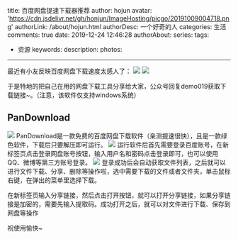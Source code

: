 title: 百度网盘提速下载器推荐
author: hojun
avatar: 'https://cdn.jsdelivr.net/gh/honjun/ImageHosting/picgo/20191009004718.png'
authorLink: /about/hojun.html
authorDesc: 一个好奇的人
categories: 生活
comments: true
date: 2019-12-24 12:46:28
authorAbout:
series:
tags:
 - 资源
keywords:
description:
photos:
---
最近有小友反映百度网盘下载速度太感人了：
![](https://cdn.jsdelivr.net/gh/honjun/ImageHosting/picgo/20191224195607.png)
![](https://cdn.jsdelivr.net/gh/honjun/ImageHosting/picgo/20191224195159.png)

于是特地的把自己在用的网盘下载工具分享给大家，公众号回复demo019获取下载链接~。（注意，该软件仅支持windows系统）

## PanDownload
![](https://cdn.jsdelivr.net/gh/honjun/ImageHosting/picgo/20191224200000.png)
PanDownload是一款免费的百度网盘下载软件（亲测提速很快），且是一款绿色软件，下载后只要解压即可运行。
![](https://cdn.jsdelivr.net/gh/honjun/ImageHosting/picgo/20191224200440.png)
运行软件后首先需要登录百度账号，在新标签页点击登录网盘账号按钮，输入用户名和密码点击登录即可，也可以使用QQ、微博等第三方账号登录。
![](https://cdn.jsdelivr.net/gh/honjun/ImageHosting/picgo/20191224200520.png)
登录成功后会自动获取文件列表，之后就可以进行文件下载、分享、删除等操作啦，选中需要下载的文件或者文件夹，单击鼠标右键，在弹出的菜单里选择下载。

在新标签页输入分享链接，然后点击打开按钮，就可以打开分享链接，如果分享链接是加密的，需要先输入提取码。成功打开之后，就可以对文件进行下载、保存到网盘等操作

祝使用愉快~